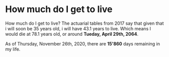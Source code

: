 # How much do I get to live

How much do I get to live?
The actuarial tables from 2017 say that given that i will soon be 35 years old, i will have 43.1 years to live. Which means I would die at 78.1 years old, or around **Tueday, April 29th, 2064**.

As of Thursday, November 26th, 2020, there are **15'860** days remaining in my life.

